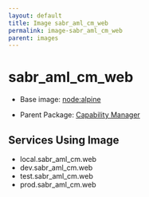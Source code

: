 ```yaml
---
layout: default
title: Image sabr_aml_cm_web
permalink: image-sabr_aml_cm_web
parent: images
---
```

# sabr_aml_cm_web

* Base image:  [node:alpine](image-node:alpine)

* Parent Package: [Capability Manager](package--sabr-aml-cm)


## Services Using Image
* local.sabr_aml_cm.web
* dev.sabr_aml_cm.web
* test.sabr_aml_cm.web
* prod.sabr_aml_cm.web

